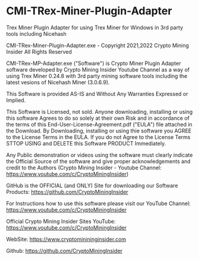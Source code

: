 # CMI-TRex-Miner-Plugin-Adapter
Trex Miner Plugin Adapter for using Trex Miner for Windows in 3rd party tools including Nicehash

CMI-TRex-Miner-Plugin-Adapter.exe - Copyright 2021,2022 Crypto Mining Insider All Rights Reserved

CMI-TRex-MP-Adapter.exe ("Software") is Crypto Miner Plugin Adapter software developed by Crypto Mining Insider Youtube Channel as a way of using Trex Miner 0.24.8 with 3rd party mining software tools including the latest vesions of Nicehash Miner (3.0.6.9).

This Software is provided AS-IS and Without Any Warranties Expressed or Implied.

This Software is Licensed, not sold. Anyone downloading, installing or using this software Agrees to do so solely at their own Risk and in accordance of the terms of this End-User-License-Agreement.pdf ("EULA") file attached in the Download. By Downloading, installing or using thie software you AGREE to the License Terms in the EULA. If you do not Agree to the License Terms STTOP USING and DELETE this Software PRODUCT Immediately.

Any Public demonstration or videos using the software must clearly indicate the Official Source of the software and give proper acknowledgements and credit to the Authors (Crypto Mining Insider - Youtube Channel: https://www.youtube.com/c/CryptoMiningInsider)

GitHub is the OFFICIAL (and ONLY) Site for downloading our Software Products: https://github.com/CryptoMiningInsider

For Instructions how to use this software please visit our YouTube Channel: https://www.youtube.com/c/CryptoMiningInsider

Official Crypto Mining Insider Sites
YouTube: https://www.youtube.com/c/CryptoMiningInsider

WebSite: https://www.cryptominininginsider.com

Github: https://github.com/CryptoMiningInsider
